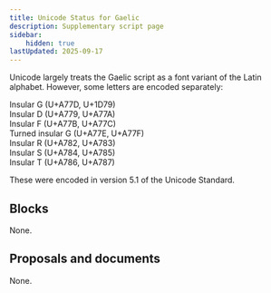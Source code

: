```yaml
---
title: Unicode Status for Gaelic
description: Supplementary script page
sidebar:
    hidden: true
lastUpdated: 2025-09-17
---
```


Unicode largely treats the Gaelic script as a font variant of the Latin alphabet. However, some letters are encoded separately:

Insular G (U+A77D, U+1D79)<br />
Insular D (U+A779, U+A77A)<br />
Insular F (U+A77B, U+A77C)<br />
Turned insular G (U+A77E, U+A77F)<br />
Insular R (U+A782, U+A783)<br />
Insular S (U+A784, U+A785)<br />
Insular T (U+A786, U+A787)

These were encoded in version 5.1 of the Unicode Standard.

## Blocks

None.

## Proposals and documents

None.
